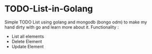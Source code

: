 # TODO-List-in-Golang
Simple TODO List using golang and mongodb (bongo odm) to make my hand dirty with go and learn more about it.
Functionality : 
* List all elements 
* Delete Element 
* Update Element

